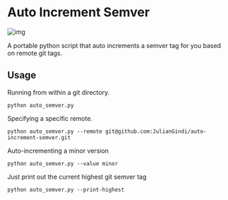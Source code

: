 # Auto Increment Semver

![img](https://upload.wikimedia.org/wikipedia/commons/8/82/Semver.jpg)

A portable python script that auto increments a semver tag for you based on remote git tags.

## Usage

Running from within a git directory.

`python auto_semver.py`

Specifying a specific remote.

`python auto_semver.py --remote git@github.com:JulianGindi/auto-increment-semver.git`

Auto-incrementing a minor version

`python auto_semver.py --value minor`

Just print out the current highest git semver tag

`python auto_semver.py --print-highest`